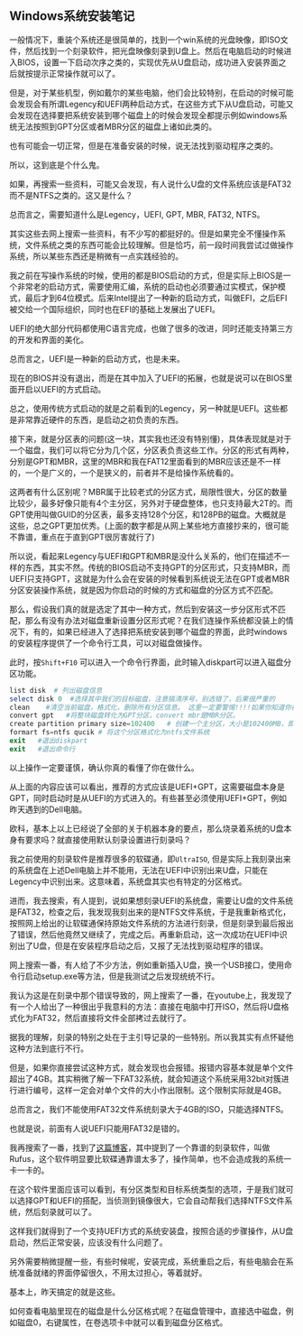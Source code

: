 ## Windows系统安装笔记

一般情况下，重装个系统还是很简单的，找到一个win系统的光盘映像，即ISO文件，然后找到一个刻录软件，把光盘映像刻录到U盘上。然后在电脑启动的时候进入BIOS，设置一下启动次序之类的，实现优先从U盘启动，成功进入安装界面之后就按提示正常操作就可以了。

但是，对于某些机型，例如戴尔的某些电脑，他们会比较特别，在启动的时候可能会发现会有所谓Legency和UEFI两种启动方式，在这些方式下从U盘启动，可能又会发现在选择要把系统安装到哪个磁盘上的时候会发现全都提示例如windows系统无法按照到GPT分区或者MBR分区的磁盘上诸如此类的。

也有可能会一切正常，但是在准备安装的时候，说无法找到驱动程序之类的。

所以，这到底是个什么鬼。

如果，再搜索一些资料，可能又会发现，有人说什么U盘的文件系统应该是FAT32而不是NTFS之类的。这又是什么？

总而言之，需要知道什么是Legency，UEFI, GPT, MBR, FAT32, NTFS。

其实这些去网上搜索一些资料，有不少写的都挺好的。但是如果完全不懂操作系统，文件系统之类的东西可能会比较理解。但是恰巧，前一段时间我尝试过做操作系统，所以某些东西还是稍微有一点实践经验的。



我之前在写操作系统的时候，使用的都是BIOS启动的方式，但是实际上BIOS是一个非常老的启动方式，需要使用汇编，系统的启动也必须要通过实模式，保护模式，最后才到64位模式。后来Intel提出了一种新的启动方式，叫做EFI，之后EFI被交给一个国际组织，同时也在EFI的基础上发展出了UEFI。

UEFI的绝大部分代码都使用C语言完成，也做了很多的改进，同时还能支持第三方的开发和界面的美化。

总而言之，UEFI是一种新的启动方式，也是未来。

现在的BIOS并没有退出，而是在其中加入了UEFI的拓展，也就是说可以在BIOS里面开启以UEFI的方式启动。

总之，使用传统方式启动的就是之前看到的Legency，另一种就是UEFI。这些都是非常靠近硬件的东西，是启动之初负责的东西。

接下来，就是分区表的问题(这一块，其实我也还没有特别懂)，具体表现就是对于一个磁盘，我们可以将它分为几个区，分区表负责这些工作。分区的形式有两种，分别是GPT和MBR，这里的MBR和我在FAT12里面看到的MBR应该还是不一样的，一个是广义的，一个是狭义的，前者并不是给操作系统看的。

这两者有什么区别呢？MBR属于比较老式的分区方式，局限性很大，分区的数量比较少，最多好像只能有4个主分区，另外对于硬盘整体，也只支持最大2T的。而GPT使用叫做GUID的分区表，最多支持128个分区，和128PB的磁盘。大概就是这些，总之GPT更加优秀。(上面的数字都是从网上某些地方直接抄来的，很可能不靠谱，重点在于直到GPT很厉害就行了)

所以说，看起来Legency与UEFI和GPT和MBR是没什么关系的，他们在描述不一样的东西，其实不然。传统的BIOS启动不支持GPT的分区形式，只支持MBR，而UEFI只支持GPT，这就是为什么会在安装的时候看到系统说无法在GPT或者MBR分区安装操作系统，就是因为你启动的时候的方式和磁盘的分区方式不匹配。

那么，假设我们真的就是选定了其中一种方式，然后到安装这一步分区形式不匹配，那么有没有办法对磁盘重新设置分区形式呢？在我们连操作系统都没装上的情况下，有的，如果已经进入了选择把系统安装到哪个磁盘的界面，此时windows的安装程序提供了一个命令行工具，可以对磁盘做操作。

此时，按`Shift+F10` 可以进入一个命令行界面，此时输入diskpart可以进入磁盘分区功能。

~~~powershell
list disk  # 列出磁盘信息
select disk 0  #选择其中我们的目标磁盘，注意搞清序号，别选错了，后果很严重的
clean    #清空当前磁盘，格式化，删除所有分区信息。 这里一定要警惕!!!!如果你知道你在做什么再执行，这种方式的代价是会抹去所有信息，注意是整个磁盘，而不是一个区。所以如果这块磁盘被分了C, D, E等几个区，这一步操作会把所有区全部都抹掉。所以一定要知道自己在干什么
convert gpt   #将整块磁盘转化为GPT分区，convert mbr是MBR分区。
create partition primary size=102400   # 创建一个主分区，大小是102400MB，即100GB
formart fs=ntfs qucik # 将这个分区格式化为ntfs文件系统
exit   #退出diskpart
exit   #退出命令行
~~~

以上操作一定要谨慎，确认你真的看懂了你在做什么。



从上面的内容应该可以看出，推荐的方式应该是UEFI+GPT，这需要磁盘本身是GPT，同时启动时是从UEFI的方式进入的。有些甚至必须使用UEFI+GPT，例如昨天遇到的Dell电脑。



欧科，基本上以上已经说了全部的关于机器本身的要点，那么烧录着系统的U盘本身有要求吗？就直接使用默认刻录设置进行刻录吗？

我之前使用的刻录软件是推荐很多的软碟通，即`UltraISO`, 但是实际上我刻录出来的系统盘在上述Dell电脑上并不能用，无法在UEFI中识别出来U盘，只能在Legency中识别出来。这意味着，系统盘其实也有特定的分区格式。

进而，我去搜索，有人提到，说如果想刻录UEFI的系统盘，需要让U盘的文件系统是FAT32，检查之后，我发现我刻出来的是NTFS文件系统，于是我重新格式化，按照网上给出的让软碟通保持原始文件系统的方法进行刻录，但是刻录到最后报出了错误，然后他竟然又继续了，完成之后。再重新启动，这一次成功在UEFI中识别出了U盘，但是在安装程序启动之后，又报了无法找到驱动程序的错误。

网上搜索一番，有人给了不少方法，例如重新插入U盘，换一个USB接口，使用命令行启动setup.exe等方法，但是我测试之后发现统统不行。

我认为这是在刻录中那个错误导致的，网上搜索了一番，在youtube上，我发现了有一个人给出了一种很出乎我意料的方法：直接在电脑中打开ISO，然后将U盘格式化为FAT32，然后直接将文件全部拷过去就行了。

据我的理解，刻录的特别之处在于主引导记录的一些特别。所以我其实有点怀疑他这种方法到底行不行。

但是，如果你直接尝试这种方式，就会发现也会报错。报错内容基本就是单个文件超出了4GB。其实稍微了解一下FAT32系统，就会知道这个系统采用32bit对簇进行进行编号，这样一定会对单个文件的大小作出限制。这个限制实际就是4GB。

总而言之，我们不能使用FAT32文件系统刻录大于4GB的ISO，只能选择NTFS。

也就是说，前面有人说UEFI只能用FAT32是错的。

我再搜索了一番，找到了[这篇博客](https://blog.csdn.net/ZuoWeiXiaoDuZuoZuo/article/details/85233259)，其中提到了一个靠谱的刻录软件，叫做Rufus，这个软件明显要比软碟通靠谱太多了，操作简单，也不会造成我的系统一卡一卡的。

在这个软件里面应该可以看到，有分区类型和目标系统类型的选项，于是我们就可以选择GPT和UEFI的搭配，当侦测到镜像很大，它会自动帮我们选择NTFS文件系统，然后刻录就可以了。

这样我们就得到了一个支持UEFI方式的系统安装盘，按照合适的步骤操作，从U盘启动，然后正常安装，应该没有什么问题了。



另外需要稍微提醒一些，有些时候呢，安装完成，系统重启之后，有些电脑会在系统准备就绪的界面停留很久，不用太过担心，等着就好。



基本上，昨天搞定的就是这些。



如何查看电脑里现在的磁盘是什么分区格式呢？在磁盘管理中，直接选中磁盘，例如磁盘0，右键属性，在卷选项卡中就可以看到磁盘分区格式。